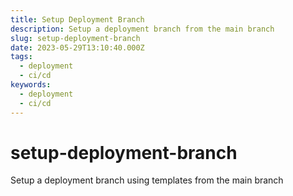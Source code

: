 ```yaml
---
title: Setup Deployment Branch
description: Setup a deployment branch from the main branch
slug: setup-deployment-branch
date: 2023-05-29T13:10:40.000Z
tags:
  - deployment
  - ci/cd
keywords:
  - deployment
  - ci/cd
---
```

# setup-deployment-branch
Setup a deployment branch using templates from the main branch
